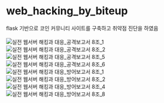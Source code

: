 # web_hacking_by_biteup
flask 기반으로 코인 커뮤니티 사이트를  구축하고 취약점 진단을 하였음
<br/><br/>
![실전 웹서버 해킹과 대응_공격보고서 8조_1](https://user-images.githubusercontent.com/57393611/210466177-0f43f0ec-cf45-4a64-9cd8-cf31885cb61b.jpg)
![실전 웹서버 해킹과 대응_공격보고서 8조_2](https://user-images.githubusercontent.com/57393611/210466179-4a408298-206e-4456-9f52-40a0408f3a3e.jpg)
![실전 웹서버 해킹과 대응_공격보고서 8조_5](https://user-images.githubusercontent.com/57393611/210466210-df743048-38a6-4011-bd4b-c57384205326.jpg)
![실전 웹서버 해킹과 대응_공격보고서 8조_6](https://user-images.githubusercontent.com/57393611/210466213-4769fd4e-ec2f-4d16-9a7c-323f7378a3fe.jpg)
![실전 웹서버 해킹과 대응_방어보고서 8조_1](https://user-images.githubusercontent.com/57393611/210466246-62c39342-7441-4657-9583-ba68a7886bb3.jpg)
![실전 웹서버 해킹과 대응_방어보고서 8조_2](https://user-images.githubusercontent.com/57393611/210466249-3c58f58e-6b5f-467e-ba7a-a12b4c341174.jpg)
![실전 웹서버 해킹과 대응_방어보고서 8조_4](https://user-images.githubusercontent.com/57393611/210466253-e72c8218-ac6d-4bbd-b517-73ee04710bb4.jpg)
![실전 웹서버 해킹과 대응_방어보고서 8조_8](https://user-images.githubusercontent.com/57393611/210466254-78bf73fc-07d6-4a91-b206-284809ee8bf5.jpg)
